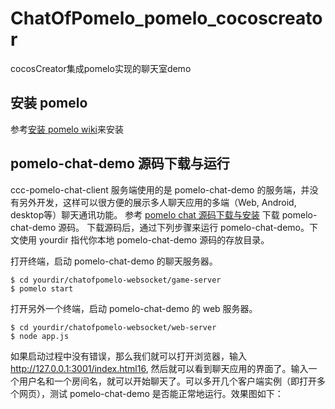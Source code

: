 # ChatOfPomelo_pomelo_cocoscreator
cocosCreator集成pomelo实现的聊天室demo

## 安装 pomelo

参考[安装 pomelo wiki](https://github.com/NetEase/pomelo/wiki/%E5%AE%89%E8%A3%85pomelo)来安装

## pomelo-chat-demo 源码下载与运行
ccc-pomelo-chat-client 服务端使用的是 pomelo-chat-demo 的服务端，并没有另外开发，这样可以很方便的展示多人聊天应用的多端（Web, Android, desktop等）聊天通讯功能。
参考 [pomelo chat 源码下载与安装](https://github.com/NetEase/pomelo/wiki/chat%E6%BA%90%E7%A0%81%E4%B8%8B%E8%BD%BD%E4%B8%8E%E5%AE%89%E8%A3%85) 下载 pomelo-chat-demo 源码。
下载源码后，通过下列步骤来运行 pomelo-chat-demo。下文使用 yourdir 指代你本地 pomelo-chat-demo 源码的存放目录。

打开终端，启动 pomelo-chat-demo 的聊天服务器。
```
$ cd yourdir/chatofpomelo-websocket/game-server 
$ pomelo start
```
打开另外一个终端，启动 pomelo-chat-demo 的 web 服务器。
```
$ cd yourdir/chatofpomelo-websocket/web-server
$ node app.js
```

如果启动过程中没有错误，那么我们就可以打开浏览器，输入 http://127.0.0.1:3001/index.html16, 然后就可以看到聊天应用的界面了。输入一个用户名和一个房间名，就可以开始聊天了。可以多开几个客户端实例（即打开多个网页），测试 pomelo-chat-demo 是否能正常地运行。效果图如下：
